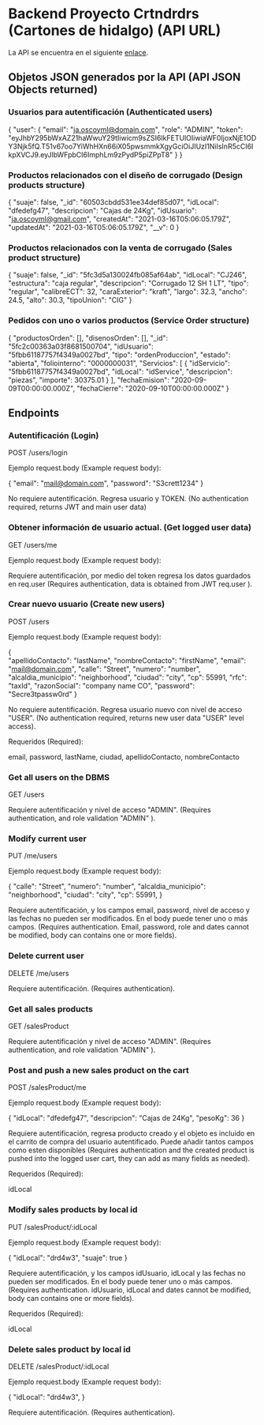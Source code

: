 # Backend Proyecto Crtndrdrs (Cartones de hidalgo) (API URL)

La API se encuentra en el siguiente [enlace](https://crtndrdrs.herokuapp.com/).


## Objetos JSON generados por la API (API JSON Objects returned)

### Usuarios para autentificación (Authenticated users)

{
  "user": {
    "email": "ja.oscoyml@domain.com",
    "role": "ADMIN",
    "token": "eyJhbY295bWxAZ21haWwuY29tIiwicm9sZSI6IkFETUlOIiwiaWF0IjoxNjE1ODY3Njk5fQ.T51v67oo7YiWhHXn66iX05pwsmmkXgyGciOiJIUzI1NiIsInR5cCI6IkpXVCJ9.eyJlbWFpbCI6ImphLm9zPydP5piZPpT8"
  }
}

### Productos relacionados con el diseño de corrugado (Design products structure)

{
  "suaje": false,
  "_id": "60503cbdd531ee34def85d07",
  "idLocal": "dfedefg47",
  "descripcion": "Cajas de 24Kg",
  "idUsuario": "ja.oscoyml@gmail.com",
  "createdAt": "2021-03-16T05:06:05.179Z",
  "updatedAt": "2021-03-16T05:06:05.179Z",
  "__v": 0
}

### Productos relacionados con la venta de corrugado (Sales product structure)

{
    "suaje": false,
    "_id": "5fc3d5a130024fb085af64ab",
    "idLocal": "CJ246",
    "estructura": "caja regular",
    "descripcion": "Corrugado 12 SH 1 LT",
    "tipo": "regular",
    "calibreECT": 32,
    "caraExterior": "kraft",
    "largo": 32.3,
    "ancho": 24.5,
    "alto": 30.3,
    "tipoUnion": "CIG"
}

### Pedidos con uno o varios productos (Service Order structure)

{
    "productosOrden": [],
    "disenosOrden": [],
    "_id": "5fc2c00363a03f8681500704",
    "idUsuario": "5fbb61187757f4349a0027bd",
    "tipo": "ordenProduccion",
    "estado": "abierta",
    "foliointerno": "0000000031",
    "Servicios": [
    {
        "idServicio": "5fbb61187757f4349a0027bd",
        "idLocal": "idService",
        "descripcion": "piezas",
        "importe": 30375.01
    }
    ],
    "fechaEmision": "2020-09-09T00:00:00.000Z",
    "fechaCierre": "2020-09-10T00:00:00.000Z"
}

## Endpoints

### Autentificación (Login)

POST /users/login

Ejemplo request.body (Example request body):

{
	"email": "mail@domain.com",
	"password": "S3crett1234"
}

No requiere autentificación. Regresa usuario y TOKEN. (No authentication required, returns JWT and main user data)

### Obtener información de usuario actual. (Get logged user data)

GET /users/me

Ejemplo request.body (Example request body):

Requiere autentificación, por medio del token regresa los datos guardados en req.user (Requires authentication, data is obtained from JWT req.user ).

### Crear nuevo usuario (Create new users)

POST /users

Ejemplo request.body (Example request body):

{    
	"apellidoContacto": "lastName",
    "nombreContacto": "firstName",
    "email": "mail@domain.com",
    "calle": "Street",
    "numero": "number",
    "alcaldia_municipio": "neighborhood",
    "ciudad": "city",
    "cp": 55991, 
    "rfc": "taxId",
    "razonSocial": "company name CO",
    "password": "Secre3tpassw0rd"
}

No requiere autentificación. Regresa usuario nuevo con nivel de acceso "USER". (No authentication required, returns new user data "USER" level access).

Requeridos (Required):

email, password, lastName, ciudad, apellidoContacto, nombreContacto

### Get all users on the DBMS

GET /users

Requiere autentificación y nivel de acceso "ADMIN". (Requires authentication, and role validation "ADMIN" ).

### Modify current user

PUT /me/users

Ejemplo request.body (Example request body):

{
    "calle": "Street",
    "numero": "number",
    "alcaldia_municipio": "neighborhood",
    "ciudad": "city",
    "cp": 55991, 
}

Requiere autentificación, y los campos email, password, nivel de acceso y las fechas no pueden ser modificados. En el body puede tener uno o más campos. (Requires authentication. Email, password, role and dates cannot be modified, body can contains one or more fields).

### Delete current user

DELETE /me/users

Requiere autentificación. (Requires authentication).

### Get all sales products

GET /salesProduct

Requiere autentificación y nivel de acceso "ADMIN". (Requires authentication, and role validation "ADMIN" ).

### Post and push a new sales product on the cart

POST /salesProduct/me

Ejemplo request.body (Example request body):

{
	"idLocal": "dfedefg47",
	"descripcion": "Cajas de 24Kg",
    "pesoKg": 36
}

Requiere autentificación, regresa producto creado y el objeto es incluido en el carrito de compra del usuario autentificado. Puede añadir tantos campos como esten disponibles (Requires authentication and the created product is pushed into the logged user cart, they can add as many fields as needed). 

Requeridos (Required):

idLocal

### Modify sales products by local id

PUT /salesProduct/:idLocal

Ejemplo request.body (Example request body):

{
	"idLocal": "drd4w3",
	"suaje": true
}

Requiere autentificación, y los campos idUsuario, idLocal y las fechas no pueden ser modificados. En el body puede tener uno o más campos. (Requires authentication. idUsuario, idLocal and dates cannot be modified, body can contains one or more fields).

Requeridos (Required):

idLocal

### Delete sales product by local id

DELETE /salesProduct/:idLocal

Ejemplo request.body (Example request body):

{
	"idLocal": "drd4w3",
}

Requiere autentificación. (Requires authentication).










